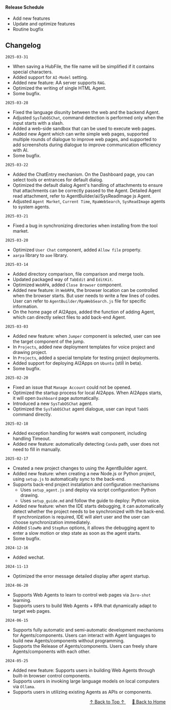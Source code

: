 <a name="readme-top"></a>

#### Release Schedule

- Add new features
- Update and optimize features
- Routine bugfix

## Changelog
`2025-03-31`
- When saving a HubFile, the file name will be simplified if it contains special characters.
- Added support for `AI-Model` setting.
- Added new feature: AA server supports `RAG`.
- Optimized the writing of single HTML Agent.
- Some bugfix.

`2025-03-28`
- Fixed the language disunity between the web and the backend Agent.
- Adjusted `SysTabOSChat`, command detection is performed only when the input starts with a slash.
- Added a web-side sandbox that can be used to execute web pages.
- Added new Agent which can write simple web pages, supported multiple rounds of dialogue to improve web pages, and supported to add screenshots during dialogue to improve communication efficiency with AI.
- Some bugfix.

`2025-03-22`
- Added the ChatEntry mechanism. On the Dashboard page, you can select tools or entrances for default dialog.
- Optimized the default dialog Agent's handling of attachments to ensure that attachments can be correctly passed to the Agent. Detailed Agent read attachment, refer to AgentBuilder/ai/SysReadImage js Agent.
- Adjusted `Agent Market`, `Current Time`, `RpaWebSearch`, `SysReadImage` agents to system agents.

`2025-03-21`
- Fixed a bug in synchronizing directories when installing from the tool market.

`2025-03-20`
- Optimized `User Chat` component, added `Allow file` property.
- `aarpa` library to `aae` library.

`2025-03-14`
- Added directory comparison, file comparison and merge tools.
- Updated packaged way of `TabEdit` and `EditKit`.
- Optimized `WebRPA`, added `Close Browser` component.
- Added new feature: in `WebRPA`, the browser location can be controlled when the browser starts. But user needs to write a few lines of codes. User can refer to `AgentBuilder/RpaWebSearch.js` file for specific information.
- On the home page of AI2Apps, added the function of adding Agent, which can directly select files to add back-end Agent.

`2025-03-03`
- Added new feature: when `Jumper` component is selected, user can see the target component of the jump.
- In `Projects`, added new deployment templates for voice project and drawing project.
- In `Projects`, added a special template for testing project deployments.
- Added support for deploying AI2Apps on `Ubuntu` (still in beta).
- Some bugfix.

`2025-02-20`
- Fixed an issue that `Manage Account` could not be opened.
- Optimized the startup process for local AI2Apps. When AI2Apps starts, it will open `Dashboard` page automatically.
- Introduced a new `SysTabOSChat` agent.
- Optimized the `SysTabOSChat` agent dialogue, user can input `TabOS` command directly.

`2025-02-18`
- Added exception handling for `WebRPA` wait component, including handling Timeout.
- Added new feature: automatically detecting `Conda` path, user does not need to fill in manually. 

`2025-02-17`
- Created a new project changes to using the AgentBuilder agent.
- Added new feature: when creating a new Node.js or Python project, using `setup.js` to automatically sync to the back-end.
- Supports back-end project installation and configuration mechanisms
  - Uses `setup_agent.js` and deploy via script configuration: Python drawing.
  - Uses `setup_guide.md` and follow the guide to deploy: Python voice.
- Added new feature: when the IDE starts debugging, it can automatically detect whether the project needs to be synchronized with the back-end. If synchronization is required, IDE will alert user and the user can choose synchronization immediately.
- Added `SlowMo` and `StepRun` options, it allows the debugging agent to enter a slow motion or step state as soon as the agent starts.
- Some bugfix.

`2024-12-16`
- Added wechat.

`2024-11-13`
- Optimized the error message detailed display after agent startup. 

`2024-06-20`
- Supports Web Agents to learn to control web pages via `Zero-shot` learning.
- Supports users to build Web Agents + RPA that dynamically adapt to target web pages.

`2024-06-15`
- Supports fully automatic and semi-automatic development mechanisms for Agents/components. Users can interact with Agent languages to build new Agents/components without programming.
- Supports the Release of Agents/components. Users can freely share Agents/components with each other.

`2024-05-25`
- Added new feature: Supports users in building Web Agents through built-in browser control components.
- Supports users in invoking large language models on local computers via `Ollama`.
- Supports users in utilizing existing Agents as APIs or components.

<p align="right" >
  <a href="#readme-top">
    ↑ Back to Top ↑
  </a>&nbsp;&nbsp;&nbsp;&nbsp;
  <a href="./README.md">
    🔗 Back to Home
  </a>
</p>
